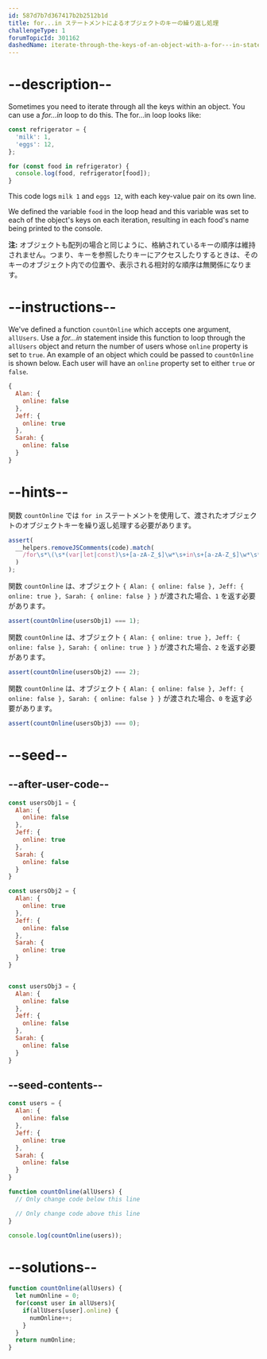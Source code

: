 ```yaml
---
id: 587d7b7d367417b2b2512b1d
title: for...in ステートメントによるオブジェクトのキーの繰り返し処理
challengeType: 1
forumTopicId: 301162
dashedName: iterate-through-the-keys-of-an-object-with-a-for---in-statement
---
```


# --description--

Sometimes you need to iterate through all the keys within an object. You can use a <dfn>for...in</dfn> loop to do this. The for...in loop looks like:

```javascript
const refrigerator = {
  'milk': 1,
  'eggs': 12,
};

for (const food in refrigerator) {
  console.log(food, refrigerator[food]);
}
```

This code logs `milk 1`  and `eggs 12`, with each key-value pair on its own line.

We defined the variable `food` in the loop head and this variable was set to each of the object's keys on each iteration, resulting in each food's name being printed to the console.

**注:** オブジェクトも配列の場合と同じように、格納されているキーの順序は維持されません。つまり、キーを参照したりキーにアクセスしたりするときは、そのキーのオブジェクト内での位置や、表示される相対的な順序は無関係になります。

# --instructions--

We've defined a function `countOnline` which accepts one argument, `allUsers`. Use a <dfn>for...in</dfn> statement inside this function to loop through the `allUsers` object and return the number of users whose `online` property is set to `true`. An example of an object which could be passed to `countOnline` is shown below. Each user will have an `online` property set to either `true` or `false`.

```js
{
  Alan: {
    online: false
  },
  Jeff: {
    online: true
  },
  Sarah: {
    online: false
  }
}
```

# --hints--

関数 `countOnline` では `for in` ステートメントを使用して、渡されたオブジェクトのオブジェクトキーを繰り返し処理する必要があります。

```js
assert(
  __helpers.removeJSComments(code).match(
    /for\s*\(\s*(var|let|const)\s+[a-zA-Z_$]\w*\s+in\s+[a-zA-Z_$]\w*\s*\)/
  )
);
```

関数 `countOnline` は、オブジェクト `{ Alan: { online: false }, Jeff: { online: true }, Sarah: { online: false } }` が渡された場合、`1` を返す必要があります。

```js
assert(countOnline(usersObj1) === 1);
```

関数 `countOnline` は、オブジェクト `{ Alan: { online: true }, Jeff: { online: false }, Sarah: { online: true } }` が渡された場合、`2` を返す必要があります。

```js
assert(countOnline(usersObj2) === 2);
```

関数 `countOnline` は、オブジェクト `{ Alan: { online: false }, Jeff: { online: false }, Sarah: { online: false } }` が渡された場合、`0` を返す必要があります。

```js
assert(countOnline(usersObj3) === 0);
```

# --seed--

## --after-user-code--

```js
const usersObj1 = {
  Alan: {
    online: false
  },
  Jeff: {
    online: true
  },
  Sarah: {
    online: false
  }
}

const usersObj2 = {
  Alan: {
    online: true
  },
  Jeff: {
    online: false
  },
  Sarah: {
    online: true
  }
}


const usersObj3 = {
  Alan: {
    online: false
  },
  Jeff: {
    online: false
  },
  Sarah: {
    online: false
  }
}
```

## --seed-contents--

```js
const users = {
  Alan: {
    online: false
  },
  Jeff: {
    online: true
  },
  Sarah: {
    online: false
  }
}

function countOnline(allUsers) {
  // Only change code below this line

  // Only change code above this line
}

console.log(countOnline(users));
```

# --solutions--

```js
function countOnline(allUsers) {
  let numOnline = 0;
  for(const user in allUsers){
    if(allUsers[user].online) {
      numOnline++;
    }
  }
  return numOnline;
}
```
